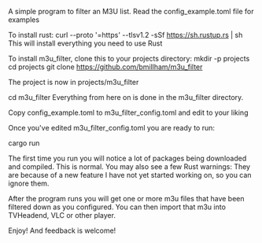 A simple program to filter an M3U list.
Read the config_example.toml file for examples

To install rust:
curl --proto '=https' --tlsv1.2 -sSf https://sh.rustup.rs | sh
This will install everything you need to use Rust

To install m3u_filter, clone this to your projects directory:
mkdir -p projects
cd projects
git clone https://github.com/bmillham/m3u_filter

The project is now in projects/m3u_filter

cd m3u_filter
Everything from here on is done in the m3u_filter directory.

Copy config_example.toml to m3u_filter_config.toml and edit to your liking

Once you've edited m3u_filter_config.toml you are ready to run:

cargo run

The first time you run you will notice a lot of packages being downloaded and compiled.
This is normal.
You may also see a few Rust warnings: They are because of a new feature I have
not yet started working on, so you can ignore them.

After the program runs you will get one or more m3u files that have been filtered down
as you configured. You can then import that m3u into TVHeadend, VLC or other player.

Enjoy! And feedback is welcome!
